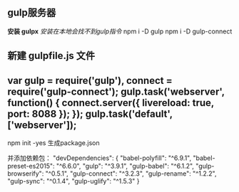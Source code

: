 ## gulp服务器
**安装 gulpx**
*安装在本地会找不到gulp指令*
npm i -D gulp
npm i -D gulp-connect

**新建 gulpfile.js 文件**
---
var gulp = require('gulp'),
    connect = require('gulp-connect');
gulp.task('webserver', function() {
    connect.server({
        livereload: true,
        port: 8088
    });
});
gulp.task('default', ['webserver']);
---

npm init -yes  生成package.json

并添加依赖包：
"devDependencies": {
    "babel-polyfill": "^6.9.1",
    "babel-preset-es2015": "^6.6.0",
    "gulp": "^3.9.1",
    "gulp-babel": "^6.1.2",
    "gulp-browserify": "^0.5.1",
    "gulp-connect": "^3.2.3",
    "gulp-rename": "^1.2.2",
    "gulp-sync": "^0.1.4",
    "gulp-uglify": "^1.5.3"
  }
